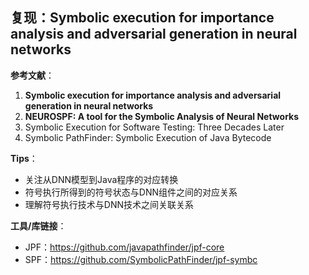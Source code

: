 ## 复现：Symbolic execution for importance analysis and adversarial generation in neural networks 

**参考文献**：

1. **Symbolic execution for importance analysis and adversarial generation in neural networks** 
2. **NEUROSPF: A tool for the Symbolic Analysis of Neural Networks**  
3. Symbolic Execution for Software Testing: Three Decades Later  
4. Symbolic PathFinder: Symbolic Execution of Java Bytecode  

**Tips**：

- 关注从DNN模型到Java程序的对应转换
- 符号执行所得到的符号状态与DNN组件之间的对应关系
- 理解符号执行技术与DNN技术之间关联关系

**工具/库链接**：

- JPF：https://github.com/javapathfinder/jpf-core
- SPF：https://github.com/SymbolicPathFinder/jpf-symbc

